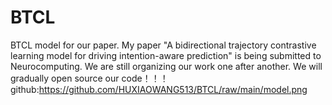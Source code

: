 # BTCL
BTCL model for our paper.
My paper "A bidirectional trajectory contrastive learning model for driving intention-aware prediction" is being submitted to Neurocomputing.
We are still organizing our work one after another. We will gradually open source our code！！！
github:https://github.com/HUXIAOWANG513/BTCL/raw/main/model.png
